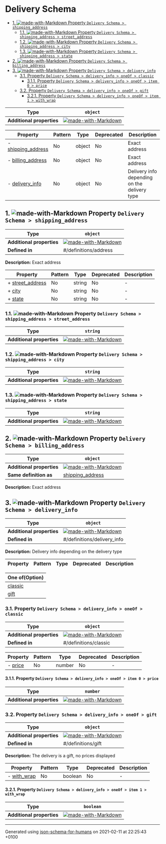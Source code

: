 # Delivery Schema

- [1. ![made-with-Markdown](https://img.shields.io/badge/Optional-yellow) Property `Delivery Schema > shipping_address`](#shipping_address)
  - [1.1. ![made-with-Markdown](https://img.shields.io/badge/Required-blue) Property `Delivery Schema > shipping_address > street_address`](#shipping_address_street_address)
  - [1.2. ![made-with-Markdown](https://img.shields.io/badge/Required-blue) Property `Delivery Schema > shipping_address > city`](#shipping_address_city)
  - [1.3. ![made-with-Markdown](https://img.shields.io/badge/Required-blue) Property `Delivery Schema > shipping_address > state`](#shipping_address_state)
- [2. ![made-with-Markdown](https://img.shields.io/badge/Optional-yellow) Property `Delivery Schema > billing_address`](#billing_address)
- [3. ![made-with-Markdown](https://img.shields.io/badge/Optional-yellow) Property `Delivery Schema > delivery_info`](#delivery_info)
  - [3.1. Property `Delivery Schema > delivery_info > oneOf > classic`](#delivery_info_oneOf_i0)
    - [3.1.1. Property `Delivery Schema > delivery_info > oneOf > item 0 > price`](#delivery_info_oneOf_i0_price)
  - [3.2. Property `Delivery Schema > delivery_info > oneOf > gift`](#delivery_info_oneOf_i1)
    - [3.2.1. Property `Delivery Schema > delivery_info > oneOf > item 1 > with_wrap`](#delivery_info_oneOf_i1_with_wrap)

| Type | `object` |
| ---- | --- |
| **Additional properties** |[![made-with-Markdown](https://img.shields.io/badge/Any%20type-allowed-green)](# "Additional Properties of any type are allowed.")|

| Property | Pattern | Type | Deprecated | Description |
| -------- | ------- | ---- | ---------- | ----------- |
|-  [shipping_address](#shipping_address)|No|object|No|Exact address|
|-  [billing_address](#billing_address)|No|object|No|Exact address|
|-  [delivery_info](#delivery_info)|No|object|No|Delivery info depending on the delivery type|

## <a name="shipping_address"></a>1. ![made-with-Markdown](https://img.shields.io/badge/Optional-yellow) Property `Delivery Schema > shipping_address`

| Type | `object` |
| ---- | --- |
| **Additional properties** |[![made-with-Markdown](https://img.shields.io/badge/Any%20type-allowed-green)](# "Additional Properties of any type are allowed.")|
| **Defined in** | #/definitions/address |

**Description:** Exact address

| Property | Pattern | Type | Deprecated | Description |
| -------- | ------- | ---- | ---------- | ----------- |
|+  [street_address](#shipping_address_street_address)|No|string|No|-|
|+  [city](#shipping_address_city)|No|string|No|-|
|+  [state](#shipping_address_state)|No|string|No|-|

### <a name="shipping_address_street_address"></a>1.1. ![made-with-Markdown](https://img.shields.io/badge/Required-blue) Property `Delivery Schema > shipping_address > street_address`

| Type | `string` |
| ---- | --- |
| **Additional properties** |[![made-with-Markdown](https://img.shields.io/badge/Any%20type-allowed-green)](# "Additional Properties of any type are allowed.")|

### <a name="shipping_address_city"></a>1.2. ![made-with-Markdown](https://img.shields.io/badge/Required-blue) Property `Delivery Schema > shipping_address > city`

| Type | `string` |
| ---- | --- |
| **Additional properties** |[![made-with-Markdown](https://img.shields.io/badge/Any%20type-allowed-green)](# "Additional Properties of any type are allowed.")|

### <a name="shipping_address_state"></a>1.3. ![made-with-Markdown](https://img.shields.io/badge/Required-blue) Property `Delivery Schema > shipping_address > state`

| Type | `string` |
| ---- | --- |
| **Additional properties** |[![made-with-Markdown](https://img.shields.io/badge/Any%20type-allowed-green)](# "Additional Properties of any type are allowed.")|

## <a name="billing_address"></a>2. ![made-with-Markdown](https://img.shields.io/badge/Optional-yellow) Property `Delivery Schema > billing_address`

| Type | `object` |
| ---- | --- |
| **Additional properties** |[![made-with-Markdown](https://img.shields.io/badge/Any%20type-allowed-green)](# "Additional Properties of any type are allowed.")|
| **Same definition as** | [shipping_address](#shipping_address) |

**Description:** Exact address

## <a name="delivery_info"></a>3. ![made-with-Markdown](https://img.shields.io/badge/Optional-yellow) Property `Delivery Schema > delivery_info`

| Type | `object` |
| ---- | --- |
| **Additional properties** |[![made-with-Markdown](https://img.shields.io/badge/Any%20type-allowed-green)](# "Additional Properties of any type are allowed.")|
| **Defined in** | #/definitions/delivery_info |

**Description:** Delivery info depending on the delivery type

| Property | Pattern | Type | Deprecated | Description |
| -------- | ------- | ---- | ---------- | ----------- |

| One of(Option) | 
| ---- |
| [classic](#delivery_info_oneOf_i0) |
| [gift](#delivery_info_oneOf_i1) |
### <a name="delivery_info_oneOf_i0"></a>3.1. Property `Delivery Schema > delivery_info > oneOf > classic`

| Type | `object` |
| ---- | --- |
| **Additional properties** |[![made-with-Markdown](https://img.shields.io/badge/Any%20type-allowed-green)](# "Additional Properties of any type are allowed.")|
| **Defined in** | #/definitions/classic |

| Property | Pattern | Type | Deprecated | Description |
| -------- | ------- | ---- | ---------- | ----------- |
|-  [price](#delivery_info_oneOf_i0_price)|No|number|No|-|

#### <a name="delivery_info_oneOf_i0_price"></a>3.1.1. Property `Delivery Schema > delivery_info > oneOf > item 0 > price`

| Type | `number` |
| ---- | --- |
| **Additional properties** |[![made-with-Markdown](https://img.shields.io/badge/Any%20type-allowed-green)](# "Additional Properties of any type are allowed.")|

### <a name="delivery_info_oneOf_i1"></a>3.2. Property `Delivery Schema > delivery_info > oneOf > gift`

| Type | `object` |
| ---- | --- |
| **Additional properties** |[![made-with-Markdown](https://img.shields.io/badge/Any%20type-allowed-green)](# "Additional Properties of any type are allowed.")|
| **Defined in** | #/definitions/gift |

**Description:** The delivery is a gift, no prices displayed

| Property | Pattern | Type | Deprecated | Description |
| -------- | ------- | ---- | ---------- | ----------- |
|-  [with_wrap](#delivery_info_oneOf_i1_with_wrap)|No|boolean|No|-|

#### <a name="delivery_info_oneOf_i1_with_wrap"></a>3.2.1. Property `Delivery Schema > delivery_info > oneOf > item 1 > with_wrap`

| Type | `boolean` |
| ---- | --- |
| **Additional properties** |[![made-with-Markdown](https://img.shields.io/badge/Any%20type-allowed-green)](# "Additional Properties of any type are allowed.")|

----------------------------------------------------------------------------------------------------------------------------
Generated using [json-schema-for-humans](https://github.com/coveooss/json-schema-for-humans) on 2021-02-11 at 22:25:43 +0100